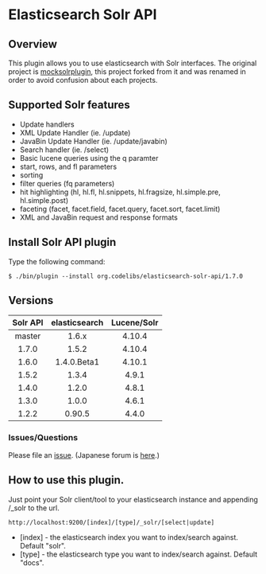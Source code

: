 # Elasticsearch Solr API

## Overview

This plugin allows you to use elasticsearch with Solr interfaces.
The original project is [mocksolrplugin](https://github.com/mattweber/elasticsearch-mocksolrplugin), this project forked from it and was renamed in order to avoid confusion about each projects.

## Supported Solr features

* Update handlers
 * XML Update Handler (ie. /update)
 * JavaBin Update Handler (ie. /update/javabin)
* Search handler (ie. /select)
 * Basic lucene queries using the q paramter
 * start, rows, and fl parameters
 * sorting
 * filter queries (fq parameters)
 * hit highlighting (hl, hl.fl, hl.snippets, hl.fragsize, hl.simple.pre, hl.simple.post)
 * faceting (facet, facet.field, facet.query, facet.sort, facet.limit)
* XML and JavaBin request and response formats

## Install Solr API plugin

Type the following command:

    $ ./bin/plugin --install org.codelibs/elasticsearch-solr-api/1.7.0

## Versions

| Solr API | elasticsearch | Lucene/Solr |
|:--------:|:-------------:|:-----------:|
| master   | 1.6.x         | 4.10.4      |
| 1.7.0    | 1.5.2         | 4.10.4      |
| 1.6.0    | 1.4.0.Beta1   | 4.10.1      |
| 1.5.2    | 1.3.4         | 4.9.1       |
| 1.4.0    | 1.2.0         | 4.8.1       |
| 1.3.0    | 1.0.0         | 4.6.1       |
| 1.2.2    | 0.90.5        | 4.4.0       |


### Issues/Questions

Please file an [issue](https://github.com/codelibs/elasticsearch-solr-api/issues "issue").
(Japanese forum is [here](https://github.com/codelibs/codelibs-ja-forum "here").)

## How to use this plugin.

Just point your Solr client/tool to your elasticsearch instance and appending /_solr to the url.

    http://localhost:9200/[index]/[type]/_solr/[select|update]

* [index] - the elasticsearch index you want to index/search against. Default "solr".
* [type] - the elasticsearch type you want to index/search against. Default "docs".


